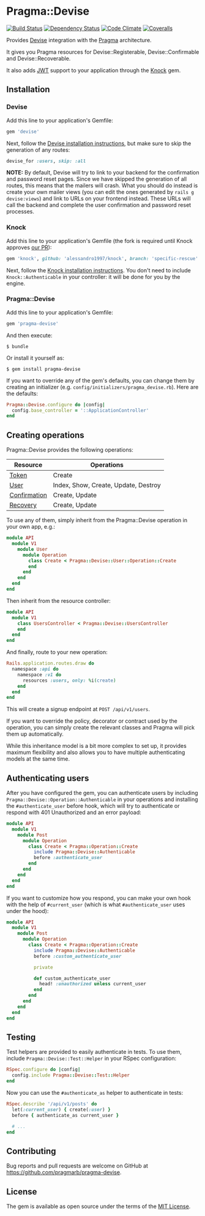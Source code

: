 # Pragma::Devise

[![Build Status](https://img.shields.io/travis/pragmarb/pragma-devise.svg?maxAge=3600&style=flat-square)](https://travis-ci.org/pragmarb/pragma-devise)
[![Dependency Status](https://img.shields.io/gemnasium/pragmarb/pragma-devise.svg?maxAge=3600&style=flat-square)](https://gemnasium.com/github.com/pragmarb/pragma-devise)
[![Code Climate](https://img.shields.io/codeclimate/github/pragmarb/pragma-devise.svg?maxAge=3600&style=flat-square)](https://codeclimate.com/github/pragmarb/pragma-devise)
[![Coveralls](https://img.shields.io/coveralls/pragmarb/pragma-devise.svg?maxAge=3600&style=flat-square)](https://coveralls.io/github/pragmarb/pragma-devise)

Provides [Devise](https://github.com/plataformatec/devise) integration with
the [Pragma](https://github.com/pragmarb/pragma) architecture.

It gives you Pragma resources for Devise::Registerable, Devise::Confirmable and Devise::Recoverable.

It also adds [JWT](https://jwt.io) support to your application through the
[Knock](https://github.com/nsarno/knock) gem.

## Installation

### Devise

Add this line to your application's Gemfile:

```ruby
gem 'devise'
```

Next, follow the [Devise installation instructions](https://github.com/plataformatec/devise), but
make sure to skip the generation of any routes:

```ruby
devise_for :users, skip: :all
```

**NOTE:** By default, Devise will try to link to your backend for the confirmation and password
reset pages. Since we have skipped the generation of all routes, this means that the mailers will
crash. What you should do instead is create your own mailer views (you can edit the ones generated
by `rails g devise:views`) and link to URLs on your frontend instead. These URLs will call the
backend and complete the user confirmation and password reset processes.

### Knock

Add this line to your application's Gemfile (the fork is required until Knock approves
[our PR](https://github.com/nsarno/knock/pull/133)):

```ruby
gem 'knock', github: 'alessandro1997/knock', branch: 'specific-rescue'
```

Next, follow the [Knock installation instructions](https://github.com/plataformatec/devise). You
don't need to include `Knock::Authenticable` in your controller: it will be done for you by the
engine.

### Pragma::Devise

Add this line to your application's Gemfile:

```ruby
gem 'pragma-devise'
```

And then execute:

```console
$ bundle
```

Or install it yourself as:

```console
$ gem install pragma-devise
```

If you want to override any of the gem's defaults, you can change them by creating an initializer
(e.g. `config/initializers/pragma_devise.rb`). Here are the defaults:

```ruby
Pragma::Devise.configure do |config|
  config.base_controller = '::ApplicationController'
end
```

## Creating operations

Pragma::Devise provides the following operations:

| Resource | Operations |
| -------- | ---------- |
| [Token](https://github.com/pragmarb/pragma-devise/tree/master/app/resources/pragma/devise/token) | Create |
| [User](https://github.com/pragmarb/pragma-devise/tree/master/app/resources/pragma/devise/user) | Index, Show, Create, Update, Destroy |
| [Confirmation](https://github.com/pragmarb/pragma-devise/tree/master/app/resources/pragma/devise/confirmation) | Create, Update |
| [Recovery](https://github.com/pragmarb/pragma-devise/tree/master/app/resources/pragma/devise/recovery) | Create, Update |

To use any of them, simply inherit from the Pragma::Devise operation in your own app, e.g.:

```ruby
module API
  module V1
    module User
      module Operation
        class Create < Pragma::Devise::User::Operation::Create
        end
      end
    end
  end
end
```

Then inherit from the resource controller:

```ruby
module API
  module V1
    class UsersController < Pragma::Devise::UsersController
    end
  end
end
```

And finally, route to your new operation:

```ruby
Rails.application.routes.draw do
  namespace :api do
    namespace :v1 do
      resources :users, only: %i(create)
    end
  end
end
```

This will create a signup endpoint at `POST /api/v1/users`.

If you want to override the policy, decorator or contract used by the operation, you can simply
create the relevant classes and Pragma will pick them up automatically.

While this inheritance model is a bit more complex to set up, it provides maximum flexibility and
also allows you to have multiple authenticating models at the same time.

## Authenticating users

After you have configured the gem, you can authenticate users by including
`Pragma::Devise::Operation::Authenticable` in your operations and installing the
`#authenticate_user` before hook, which will try to authenticate or respond with 401 Unauthorized
and an error payload:

```ruby
module API
  module V1
    module Post
      module Operation
        class Create < Pragma::Operation::Create
          include Pragma::Devise::Authenticable
          before :authenticate_user
        end
      end
    end
  end
end
```

If you want to customize how you respond, you can make your own hook with the help of
`#current_user` (which is what `#authenticate_user` uses under the hood):

```ruby
module API
  module V1
    module Post
      module Operation
        class Create < Pragma::Operation::Create
          include Pragma::Devise::Authenticable
          before :custom_authenticate_user

          private

          def custom_authenticate_user
            head! :unauthorized unless current_user
          end
        end
      end
    end
  end
end
```

## Testing

Test helpers are provided to easily authenticate in tests. To use them, include
`Pragma::Devise::Test::Helper` in your RSpec configuration:

```ruby
RSpec.configure do |config|
  config.include Pragma::Devise::Test::Helper
end
```

Now you can use the `#authenticate_as` helper to authenticate in tests:

```ruby
RSpec.describe '/api/v1/posts' do
  let(:current_user) { create(:user) }
  before { authenticate_as current_user }

  # ...
end
```

## Contributing

Bug reports and pull requests are welcome on GitHub at https://github.com/pragmarb/pragma-devise.

## License

The gem is available as open source under the terms of the [MIT License](http://opensource.org/licenses/MIT).
